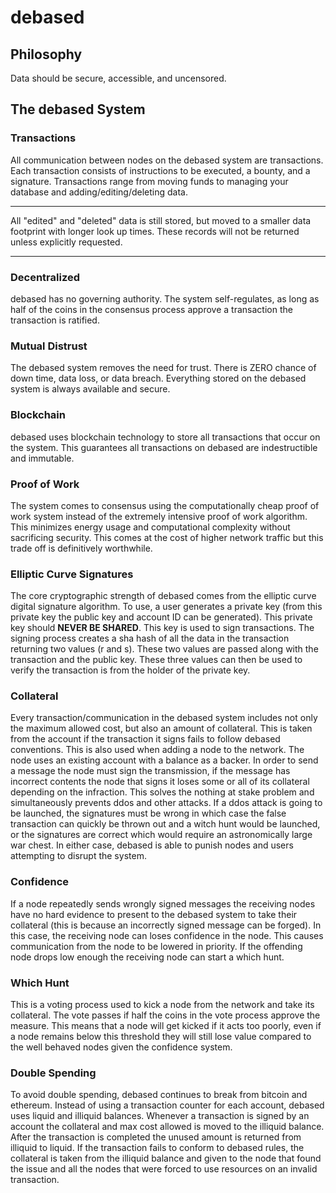 # debased
## Philosophy
Data should be secure, accessible, and uncensored.
## The debased System
### Transactions
All communication between nodes on the debased system are transactions. Each transaction consists of instructions to be executed, a bounty, and a signature. Transactions range from moving funds to managing your database and adding/editing/deleting data.
***
All "edited" and "deleted" data is still stored, but moved to a smaller data footprint with longer look up times. These records will not be returned unless explicitly requested.
***
### Decentralized
debased has no governing authority. The system self-regulates, as long as half of the coins in the consensus process approve a transaction the transaction is ratified.
### Mutual Distrust
The debased system removes the need for trust. There is ZERO chance of down time, data loss, or data breach. Everything stored on the debased system is always available and secure.
### Blockchain
debased uses blockchain technology to store all transactions that occur on the system. This guarantees all transactions on debased are indestructible and immutable.
### Proof of Work
The system comes to consensus using the computationally cheap proof of work system instead of the extremely intensive proof of work algorithm. This minimizes energy usage and computational complexity without sacrificing security. This comes at the cost of higher network traffic but this trade off is definitively worthwhile.
### Elliptic Curve Signatures
The core cryptographic strength of debased comes from  the elliptic curve digital signature algorithm. To use, a user generates a private key (from this private key the public key and account ID can be generated). This private key should **NEVER BE SHARED**. This key is used to sign transactions. The signing process creates a sha hash of all the data in the transaction returning two values (r and s). These two values are passed along with the transaction and the public key. These three values can then be used to verify the transaction is from the holder of the private key.
### Collateral
Every transaction/communication in the debased system includes not only the maximum allowed cost, but also an amount of collateral. This is taken from the account if the transaction it signs fails to follow debased conventions. This is also used when adding a node to the network. The node uses an existing account with a balance as a backer. In order to send a message the node must sign the transmission, if the message has incorrect contents the node that signs it loses some or all of its collateral depending on the infraction. This solves the nothing at stake problem and simultaneously prevents ddos and other attacks. If a ddos attack is going to be launched, the signatures must be wrong in which case the false transaction can quickly be thrown out and a witch hunt would be launched, or the signatures are correct which would require an astronomically large war chest. In either case, debased is able to punish nodes and users attempting to disrupt the system.
### Confidence
If a node repeatedly sends wrongly signed messages the receiving nodes have no hard evidence to present to the debased system to take their collateral (this is because an incorrectly signed message can be forged). In this case, the receiving node can loses confidence in the node. This causes communication from the node to be lowered in priority. If the offending node drops low enough the receiving node can start a which hunt.
### Which Hunt
This is a voting process used to kick a node from the network and take its collateral. The vote passes if half the coins in the vote process approve the measure. This means that a node will get kicked if it acts too poorly, even if a node remains below this threshold they will still lose value compared to the well behaved nodes given the confidence system.
### Double Spending
To avoid double spending, debased continues to break from bitcoin and ethereum. Instead of using a transaction counter for each account, debased uses liquid and illiquid balances. Whenever a transaction is signed by an account the collateral and max cost allowed is moved to the illiquid balance. After the transaction is completed the unused amount is returned from illiquid to liquid. If the transaction fails to conform to debased rules, the collateral is taken from the illiquid balance and given to the node that found the issue and all the nodes that were forced to use resources on an invalid transaction.
